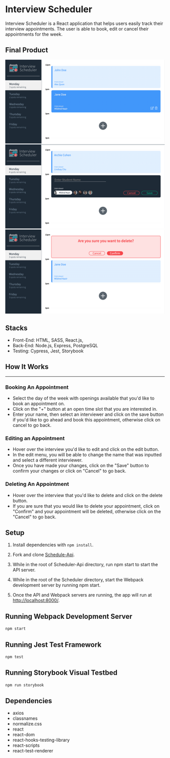 # Interview Scheduler

Interview Scheduler is a React application that helps users easily track their interview appointments. The user is able to book, edit or cancel their appointments for the week.


## Final Product 
![](public/images/schedule-home.png)
![](public/images/schedule-book.png)
![](public/images/schedule-delete.png)

## Stacks

- Front-End: HTML, SASS, React.js, 
- Back-End: Node.js, Express, PostgreSQL
- Testing: Cypress, Jest, Storybook 

## How It Works
---

### Booking An Appointment

- Select the day of the week with openings available that you'd like to book an appointment on. 
- Click on the "+" button at an open time slot that you are interested in.
- Enter your name, then select an interviewer and click on the save button if you'd like to go ahead and book this appointment, otherwise click on cancel to go back.

### Editing an Appointment
- Hover over the interview you'd like to edit and click on the edit button.
- In the edit menu, you will be able to change the name that was inputted and select a different interviewer.
- Once you have made your changes, click on the "Save" button to confirm your changes or click on "Cancel" to go back.

### Deleting An Appointment
- Hover over the interview that you'd like to delete and click on the delete button. 
- If you are sure that you would like to delete your appointment, click on "Confirm" and your appointment will be deleted, otherwise click on the "Cancel" to go back.


## Setup

1. Install dependencies with `npm install`.

2. Fork and clone [Schedule-Api](https://github.com/yusuf-abdulla3/scheduler-api).

3. While in the root of Scheduler-Api directory, run npm start to start the API server.

4. While in the root of the Scheduler directory, start the Webpack development server by running npm start. 

5. Once the API and Webpack servers are running, the app will run at [http://localhost:8000/](http://localhost:8000).


## Running Webpack Development Server

```sh
npm start
```

## Running Jest Test Framework

```sh
npm test
```

## Running Storybook Visual Testbed

```sh
npm run storybook
```

## Dependencies 
- axios
- classnames
- normalize.css
- react
- react-dom
- react-hooks-testing-library
- react-scripts
- react-test-renderer
